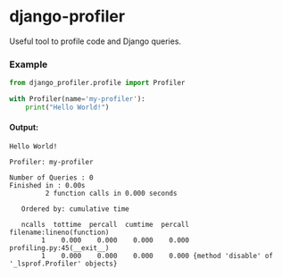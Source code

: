 # django-profiler
Useful tool to profile code and Django queries.

### Example
```python
from django_profiler.profile import Profiler

with Profiler(name='my-profiler'):
    print("Hello World!")
```
#### Output:
```
Hello World!

Profiler: my-profiler
 
Number of Queries : 0
Finished in : 0.00s
         2 function calls in 0.000 seconds

   Ordered by: cumulative time

   ncalls  tottime  percall  cumtime  percall filename:lineno(function)
        1    0.000    0.000    0.000    0.000 profiling.py:45(__exit__)
        1    0.000    0.000    0.000    0.000 {method 'disable' of '_lsprof.Profiler' objects}
```
